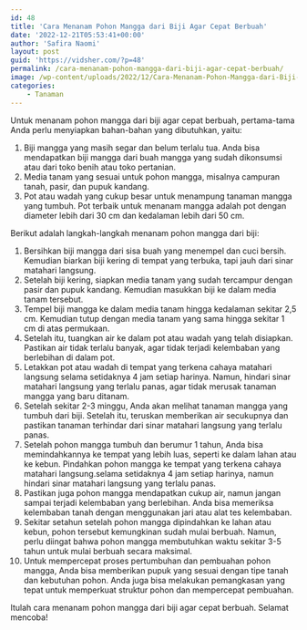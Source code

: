 ```yaml
---
id: 48
title: 'Cara Menanam Pohon Mangga dari Biji Agar Cepat Berbuah'
date: '2022-12-21T05:53:41+00:00'
author: 'Safira Naomi'
layout: post
guid: 'https://vidsher.com/?p=48'
permalink: /cara-menanam-pohon-mangga-dari-biji-agar-cepat-berbuah/
image: /wp-content/uploads/2022/12/Cara-Menanam-Pohon-Mangga-dari-Biji-Agar-Cepat-Berbuah-.jpg
categories:
    - Tanaman
---
```


Untuk menanam pohon mangga dari biji agar cepat berbuah, pertama-tama Anda perlu menyiapkan bahan-bahan yang dibutuhkan, yaitu:

1. Biji mangga yang masih segar dan belum terlalu tua. Anda bisa mendapatkan biji mangga dari buah mangga yang sudah dikonsumsi atau dari toko benih atau toko pertanian.
2. Media tanam yang sesuai untuk pohon mangga, misalnya campuran tanah, pasir, dan pupuk kandang.
3. Pot atau wadah yang cukup besar untuk menampung tanaman mangga yang tumbuh. Pot terbaik untuk menanam mangga adalah pot dengan diameter lebih dari 30 cm dan kedalaman lebih dari 50 cm.

Berikut adalah langkah-langkah menanam pohon mangga dari biji:

1. Bersihkan biji mangga dari sisa buah yang menempel dan cuci bersih. Kemudian biarkan biji kering di tempat yang terbuka, tapi jauh dari sinar matahari langsung.
2. Setelah biji kering, siapkan media tanam yang sudah tercampur dengan pasir dan pupuk kandang. Kemudian masukkan biji ke dalam media tanam tersebut.
3. Tempel biji mangga ke dalam media tanam hingga kedalaman sekitar 2,5 cm. Kemudian tutup dengan media tanam yang sama hingga sekitar 1 cm di atas permukaan.
4. Setelah itu, tuangkan air ke dalam pot atau wadah yang telah disiapkan. Pastikan air tidak terlalu banyak, agar tidak terjadi kelembaban yang berlebihan di dalam pot.
5. Letakkan pot atau wadah di tempat yang terkena cahaya matahari langsung selama setidaknya 4 jam setiap harinya. Namun, hindari sinar matahari langsung yang terlalu panas, agar tidak merusak tanaman mangga yang baru ditanam.
6. Setelah sekitar 2-3 minggu, Anda akan melihat tanaman mangga yang tumbuh dari biji. Setelah itu, teruskan memberikan air secukupnya dan pastikan tanaman terhindar dari sinar matahari langsung yang terlalu panas.
7. Setelah pohon mangga tumbuh dan berumur 1 tahun, Anda bisa memindahkannya ke tempat yang lebih luas, seperti ke dalam lahan atau ke kebun. Pindahkan pohon mangga ke tempat yang terkena cahaya matahari langsung.<span style="font-family: var(--global-body-font-family);">selama setidaknya 4 jam setiap harinya, namun hindari sinar matahari langsung yang terlalu panas.</span>
8. <span style="font-family: var(--global-body-font-family);">Pastikan juga pohon mangga mendapatkan cukup air, namun jangan sampai terjadi kelembaban yang berlebihan. Anda bisa memeriksa kelembaban tanah dengan menggunakan jari atau alat tes kelembaban.</span>
9. Sekitar setahun setelah pohon mangga dipindahkan ke lahan atau kebun, pohon tersebut kemungkinan sudah mulai berbuah. Namun, perlu diingat bahwa pohon mangga membutuhkan waktu sekitar 3-5 tahun untuk mulai berbuah secara maksimal.
10. Untuk mempercepat proses pertumbuhan dan pembuahan pohon mangga, Anda bisa memberikan pupuk yang sesuai dengan tipe tanah dan kebutuhan pohon. Anda juga bisa melakukan pemangkasan yang tepat untuk memperkuat struktur pohon dan mempercepat pembuahan.

Itulah cara menanam pohon mangga dari biji agar cepat berbuah. Selamat mencoba!